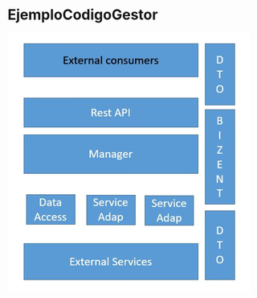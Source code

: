 # EjemploCodigoGestor

![Diagrama de capas](https://github.com/ramoncampetella/EjemploCodigoGestor/blob/master/ConceptoCapasMicroServicio/img/Capas%20servicio.JPG)

